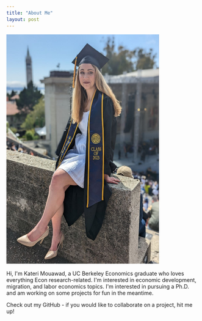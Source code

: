 ```yaml
---
title: "About Me"
layout: post
--- 
```



<img src="\assets\kat.jpg" width="400" height="600">


Hi, I'm Kateri Mouawad, a UC Berkeley Economics graduate who loves everything Econ research-related. I'm interested in economic development, migration, and labor economics topics. I'm interested in pursuing a Ph.D. and am working on some projects for fun in the meantime. 


Check out my GitHub -  if you would like to collaborate on a project, hit me up! 

